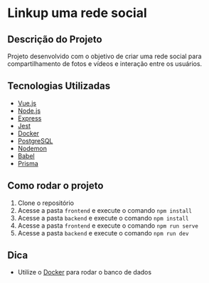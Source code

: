 # Linkup uma rede social

## Descrição do Projeto

Projeto desenvolvido com o objetivo de criar uma rede social para compartilhamento de fotos e vídeos e interação entre os usuários.

## Tecnologias Utilizadas

- [Vue.js](https://vuejs.org/)
- [Node.js](https://nodejs.org/en/)
- [Express](https://expressjs.com/pt-br/)
- [Jest](https://jestjs.io/pt-BR/)
- [Docker](https://www.docker.com/)
- [PostgreSQL](https://www.postgresql.org/)
- [Nodemon](https://nodemon.io/)
- [Babel](https://babeljs.io/)
- [Prisma](https://www.prisma.io/)

## Como rodar o projeto

1. Clone o repositório
2. Acesse a pasta `frontend` e execute o comando `npm install`
3. Acesse a pasta `backend` e execute o comando `npm install`
4. Acesse a pasta `frontend` e execute o comando `npm run serve`
5. Acesse a pasta `backend` e execute o comando `npm run dev`

## Dica

- Utilize o [Docker](https://www.docker.com/) para rodar o banco de dados
